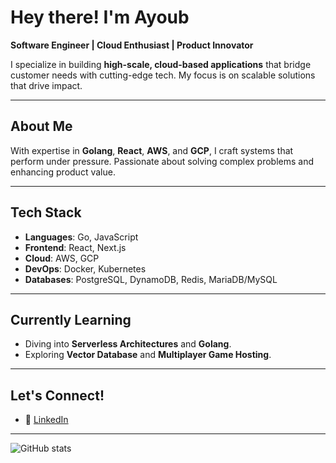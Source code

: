 # Hey there!  I'm Ayoub

**Software Engineer | Cloud Enthusiast | Product Innovator**

I specialize in building **high-scale, cloud-based applications** that bridge customer needs with cutting-edge tech. My focus is on scalable solutions that drive impact.

---

## About Me

With expertise in **Golang**, **React**, **AWS**, and **GCP**, I craft systems that perform under pressure. Passionate about solving complex problems and enhancing product value.

---

## Tech Stack

- **Languages**: Go, JavaScript
- **Frontend**: React, Next.js
- **Cloud**: AWS, GCP
- **DevOps**: Docker, Kubernetes
- **Databases**: PostgreSQL, DynamoDB, Redis, MariaDB/MySQL

---

## Currently Learning

- Diving into **Serverless Architectures** and **Golang**.
- Exploring **Vector Database** and **Multiplayer Game Hosting**.

---

## Let's Connect!

- 💼 [LinkedIn](https://www.linkedin.com/in/ayouballali/)


---

![GitHub stats](https://github-readme-stats.vercel.app/api?username=ayoubice&show_icons=true&theme=radical)

